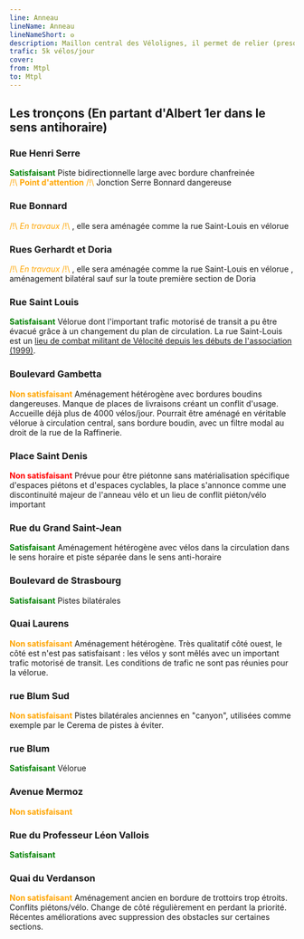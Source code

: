 ```yaml
---
line: Anneau
lineName: Anneau
lineNameShort: 𐍈
description: Maillon central des Vélolignes, il permet de relier (presque) toutes les radiales
trafic: 5k vélos/jour
cover: 
from: Mtpl
to: Mtpl
---
```


## Les tronçons (En partant d'Albert 1er dans le sens antihoraire)

### Rue Henri Serre 
<span style="color:green">**Satisfaisant**</span>
Piste bidirectionnelle large avec bordure chanfreinée<br>
<span style="color:orange">/!\ **Point d'attention** /!\ </span>Jonction Serre Bonnard dangereuse

### Rue Bonnard
<span style="color:orange">/!\ *En travaux* /!\ </span>, elle sera aménagée comme la rue Saint-Louis en vélorue

### Rues Gerhardt et Doria
<span style="color:orange">/!\ *En travaux* /!\ </span>, elle sera aménagée comme la rue Saint-Louis en vélorue
, aménagement bilatéral sauf sur la toute première section de Doria

### Rue Saint Louis
<span style="color:green">**Satisfaisant**</span>
Vélorue dont l'important trafic motorisé de transit a pu être évacué grâce à un changement du plan de circulation. La rue Saint-Louis est un <a href="http://www.velocite-montpellier.fr/wp-content/uploads/2013/10/2013-10-Dossier-de-presse-V%C3%A9lo-Rue-St-Louis.pdf">lieu de combat militant de Vélocité depuis les débuts de l'association (1999)</a>.

### Boulevard Gambetta
<span style="color:orange">**Non satisfaisant**</span>
Aménagement hétérogène avec bordures boudins dangereuses. Manque de places de livraisons créant un conflit d'usage. Accueille déjà plus de 4000 vélos/jour. Pourrait être aménagé en véritable vélorue à circulation central, sans bordure boudin, avec un filtre modal au droit de la rue de la Raffinerie.

### Place Saint Denis
<span style="color:red">**Non satisfaisant**</span>
Prévue pour être piétonne sans matérialisation spécifique d'espaces piétons et d'espaces cyclables, la place s'annonce comme une discontinuité majeur de l'anneau vélo et un lieu de conflit piéton/vélo important

### Rue du Grand Saint-Jean
<span style="color:green">**Satisfaisant**</span> Aménagement hétérogène avec vélos dans la circulation dans le sens horaire et piste séparée dans le sens anti-horaire

### Boulevard de Strasbourg
<span style="color:green">**Satisfaisant**</span> Pistes bilatérales

### Quai Laurens
<span style="color:orange">**Non satisfaisant**</span> Aménagement hétérogène. Très qualitatif côté ouest, le côté est n'est pas satisfaisant : les vélos y sont mêlés avec un important trafic motorisé de transit. Les conditions de trafic ne sont pas réunies pour la vélorue.

### rue Blum Sud
<span style="color:orange">**Non satisfaisant**</span> Pistes bilatérales anciennes en "canyon", utilisées comme exemple par le Cerema de pistes à éviter.

### rue Blum
<span style="color:green">**Satisfaisant**</span> Vélorue

### Avenue Mermoz
<span style="color:orange">**Non satisfaisant**</span>

### Rue du Professeur Léon Vallois
<span style="color:green">**Satisfaisant**</span>

### Quai du Verdanson
<span style="color:orange">**Non satisfaisant**</span> Aménagement ancien en bordure de trottoirs trop étroits. Conflits piétons/vélo. Change de côté régulièrement en perdant la priorité. Récentes améliorations avec suppression des obstacles sur certaines sections.